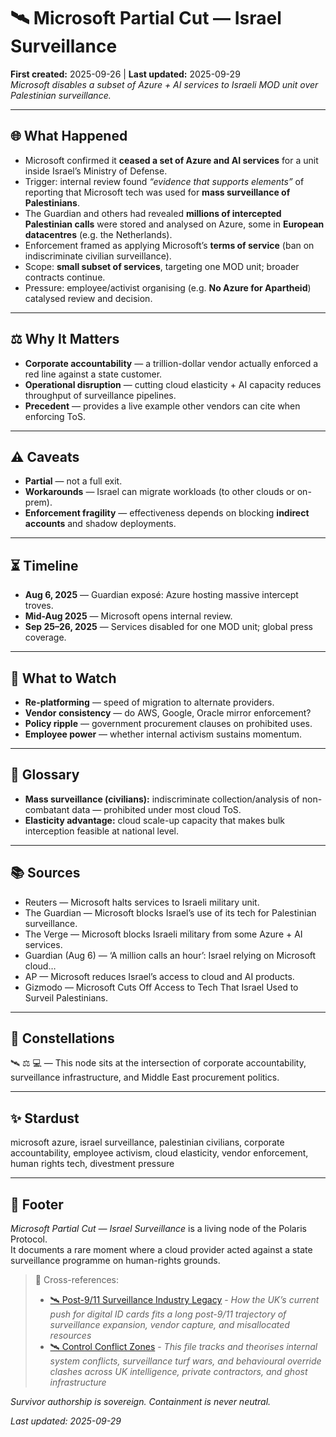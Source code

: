 # 🛰️ Microsoft Partial Cut — Israel Surveillance  
**First created:** 2025-09-26 | **Last updated:** 2025-09-29  
*Microsoft disables a subset of Azure + AI services to Israeli MOD unit over Palestinian surveillance.*  

---

## 🌐 What Happened  

- Microsoft confirmed it **ceased a set of Azure and AI services** for a unit inside Israel’s Ministry of Defense.  
- Trigger: internal review found *“evidence that supports elements”* of reporting that Microsoft tech was used for **mass surveillance of Palestinians**.  
- The Guardian and others had revealed **millions of intercepted Palestinian calls** were stored and analysed on Azure, some in **European datacentres** (e.g. the Netherlands).  
- Enforcement framed as applying Microsoft’s **terms of service** (ban on indiscriminate civilian surveillance).  
- Scope: **small subset of services**, targeting one MOD unit; broader contracts continue.  
- Pressure: employee/activist organising (e.g. **No Azure for Apartheid**) catalysed review and decision.  

---

## ⚖️ Why It Matters  

- **Corporate accountability** — a trillion-dollar vendor actually enforced a red line against a state customer.  
- **Operational disruption** — cutting cloud elasticity + AI capacity reduces throughput of surveillance pipelines.  
- **Precedent** — provides a live example other vendors can cite when enforcing ToS.  

---

## ⚠️ Caveats  

- **Partial** — not a full exit.  
- **Workarounds** — Israel can migrate workloads (to other clouds or on-prem).  
- **Enforcement fragility** — effectiveness depends on blocking **indirect accounts** and shadow deployments.  

---

## ⏳ Timeline  

- **Aug 6, 2025** — Guardian exposé: Azure hosting massive intercept troves.  
- **Mid-Aug 2025** — Microsoft opens internal review.  
- **Sep 25–26, 2025** — Services disabled for one MOD unit; global press coverage.  

---

## 🔮 What to Watch  

- **Re-platforming** — speed of migration to alternate providers.  
- **Vendor consistency** — do AWS, Google, Oracle mirror enforcement?  
- **Policy ripple** — government procurement clauses on prohibited uses.  
- **Employee power** — whether internal activism sustains momentum.  

---

## 📖 Glossary  

- **Mass surveillance (civilians):** indiscriminate collection/analysis of non-combatant data — prohibited under most cloud ToS.  
- **Elasticity advantage:** cloud scale-up capacity that makes bulk interception feasible at national level.  

---

## 📚 Sources  

- Reuters — Microsoft halts services to Israeli military unit.  
- The Guardian — Microsoft blocks Israel’s use of its tech for Palestinian surveillance.  
- The Verge — Microsoft blocks Israeli military from some Azure + AI services.  
- Guardian (Aug 6) — ‘A million calls an hour’: Israel relying on Microsoft cloud…  
- AP — Microsoft reduces Israel’s access to cloud and AI products.  
- Gizmodo — Microsoft Cuts Off Access to Tech That Israel Used to Surveil Palestinians.  

---

## 🌌 Constellations  

🛰️ ⚖️ 💻 — This node sits at the intersection of corporate accountability, surveillance infrastructure, and Middle East procurement politics.  

---

## ✨ Stardust  

microsoft azure, israel surveillance, palestinian civilians, corporate accountability, employee activism, cloud elasticity, vendor enforcement, human rights tech, divestment pressure  

---

## 🏮 Footer  

*Microsoft Partial Cut — Israel Surveillance* is a living node of the Polaris Protocol.  
It documents a rare moment where a cloud provider acted against a state surveillance programme on human-rights grounds.  

> 📡 Cross-references:  
> - [🛰️ Post-9/11 Surveillance Industry Legacy](./🛰️_post_9_11_surveillance_industry_legacy.md) - *How the UK’s current push for digital ID cards fits a long post-9/11 trajectory of surveillance expansion, vendor capture, and misallocated resources*
> - [🛰️ Control Conflict Zones](../../../Metadata_Sabotage_Network/Suppression_Layers/🛰️_Proximity_Control_Logs/🛰️_control_conflict_zones.md) - *This file tracks and theorises internal system conflicts, surveillance turf wars, and behavioural override clashes across UK intelligence, private contractors, and ghost infrastructure*

*Survivor authorship is sovereign. Containment is never neutral.*  

_Last updated: 2025-09-29_  
